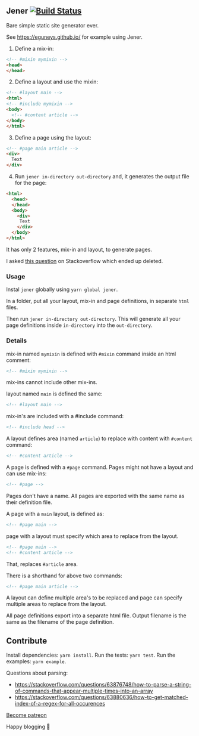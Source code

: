 ## Jener [![Build Status](https://travis-ci.com/eguneys/jener.svg?branch=master)](https://travis-ci.com/eguneys/jener)

Bare simple static site generator ever.

See https://eguneys.github.io/ for example using Jener.

1. Define a mix-in:

```html
<!-- #mixin mymixin -->
<head>
</head>
```

2. Define a layout and use the mixin:

```html
<!-- #layout main -->
<html>
<!-- #include mymixin -->
<body>
  <!-- #content article -->
</body>
</html>
```

3. Define a page using the layout:

```html
<!-- #page main article -->
<div>
  Text
</div>
```

4. Run `jener in-directory out-directory` and, it generates the output file for the page:

```html
<html>
  <head>
  </head>
  <body>
    <div>
     Text
    </div>
  </body>
</html>
```

It has only 2 features, mix-in and layout, to generate pages.

I asked [this question](https://stackoverflow.com/questions/63865108/how-to-code-a-simple-static-page-generator) on Stackoverflow which ended up deleted.

### Usage

Instal `jener` globally using `yarn global jener`.

In a folder, put all your layout, mix-in and page definitions, in separate `html` files.

Then run `jener in-directory out-directory`. This will generate all your page definitions inside `in-directory` into the `out-directory`.

### Details

mix-in named `mymixin` is defined with `#mixin` command inside an html comment:
```html
<!-- #mixin mymixin -->
```

mix-ins cannot include other mix-ins.

layout named `main` is defined the same:
```html
<!-- #layout main -->
```
mix-in's are included with a #include command:
```html
<!-- #include head -->
```
A layout defines area (named `article`) to replace with content with `#content` command:
```html
<!-- #content article -->
```

A page is defined with a `#page` command. Pages might not have a layout and can use mix-ins:
```html
<!-- #page -->
```

Pages don't have a name. All pages are exported with the same name as their definition file.

A page with a `main` layout, is defined as:
```html
<!-- #page main -->
```
page with a layout must specify which area to replace from the layout.
```html
<!-- #page main -->
<!-- #content article -->
```
That, replaces `#article` area.

There is a shorthand for above two commands:
```html
<!-- #page main article -->
```

A layout can define multiple area's to be replaced and page can specify multiple areas to replace from the layout.

All page definitions export into a separate html file.
Output filename is the same as the filename of the page definition.

## Contribute

Install dependencies: `yarn install`.
Run the tests: `yarn test`.
Run the examples: `yarn example`.

Questions about parsing: 

- https://stackoverflow.com/questions/63876748/how-to-parse-a-string-of-commands-that-appear-multiple-times-into-an-array
- https://stackoverflow.com/questions/63880636/how-to-get-matched-index-of-a-regex-for-all-occurences

[Become patreon](https://www.patreon.com/eguneys)

Happy blogging 💙
